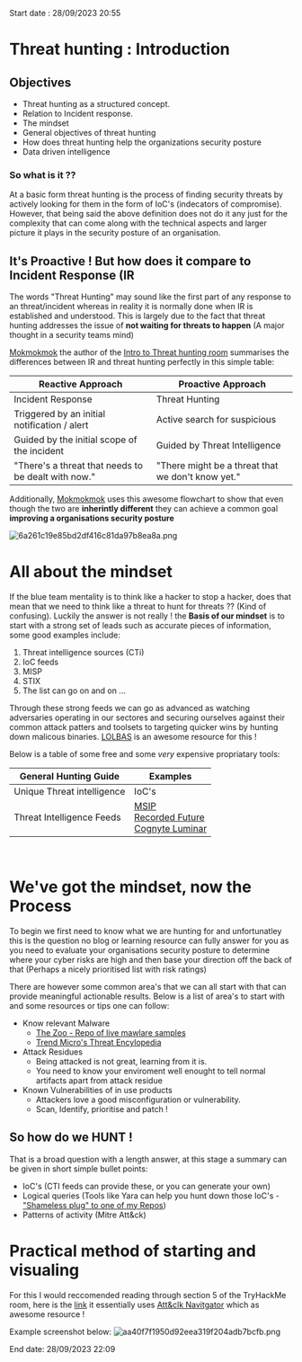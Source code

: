 Start date : 28/09/2023 20:55
# Threat hunting : Introduction

## Objectives

- Threat hunting as a structured concept.
- Relation to Incident response.
- The mindset
- General objectives of threat hunting
- How does threat hunting help the organizations security posture
- Data driven intelligence 

### So what is it ??

At a basic form threat hunting is the process of finding security threats by actively looking for them in the form of IoC's (indecators of compromise). However, that being said the above definition does not do it any just for the complexity that can come along with the technical aspects and larger picture it plays in the security posture of an organisation.

## It's Proactive ! But how does it compare to Incident Response (IR

The words "Threat Hunting" may sound like the first part of any response to an threat/incident whereas in reality it is normally done when IR is established and understood. This is largely due to the fact that threat hunting addresses the issue of **not waiting for threats to happen** (A major thought in a security teams mind)

[Mokmokmok](https://tryhackme.com/p/Mokmokmok) the author of the [Intro to Threat hunting room](https://tryhackme.com/room/introductiontothreathunting) summarises the differences between IR and threat hunting perfectly in this simple table:


|Reactive Approach	| Proactive Approach|
|---|---|
|Incident Response|	Threat Hunting|
|Triggered by an initial notification / alert	|Active search for suspicious| events that can become incidents|
|Guided by the initial scope of the incident	|Guided by Threat Intelligence|
|"There's a threat that needs to be dealt with now."	|"There might be a threat that we don't know yet."|

Additionally, [Mokmokmok](https://tryhackme.com/p/Mokmokmok)  uses this awesome flowchart to show that even though the two are **inherintly different** they can achieve a common goal **improving a organisations security posture**

![6a261c19e85bd2df416c81da97b8ea8a.png](:/2a3c5d9a9a1d4aeb85987b56db3f9089)

# All about the mindset

If the blue team mentality is to think like a hacker to stop a hacker, does that mean that we need to think like a threat to hunt for threats ?? (Kind of confusing). Luckily the answer is not really !  the **Basis of our mindset** is to start with a strong set of leads such as accurate pieces of information, some good examples include:
1. Threat intelligence sources (CTi)
2. IoC feeds
3. MISP
4. STIX
5. The list can go on and on ...

Through these strong feeds we can go as advanced as watching adversaries operating in our sectores and securing ourselves against their common attack patters and toolsets to targeting quicker wins by hunting down malicous binaries. [LOLBAS](https://lolbas-project.github.io/) is an awesome resource for this !

Below is a table of some free and some *very* expensive propriatary tools:

|General Hunting Guide|Examples|
|---|---|
|Unique Threat intelligence|IoC's|
|Threat Intelligence Feeds|[MSIP](https://tryhackme.com/room/misp) <br> [Recorded Future](https://www.recordedfuture.com/)<br>[Cognyte Luminar](https://www.cognyte.com/cyber-threat-discovery/cyber-threat-intelligence/)|

<br>

# We've got the mindset, now the Process

To begin we first need to know what we are hunting for and unfortunatley this is the question no blog or learning resource can fully answer for you as you need to evaluate your organisations security posture to determine where your cyber risks are high and then base your direction off the back of that (Perhaps a nicely prioritised list with risk ratings)

There are however some common area's that we can all start with that can provide meaningful actionable results. Below is a list of area's to start with and some resources or tips one can follow:

- Know relevant Malware
	- [The Zoo - Repo of live mawlare samples ](https://github.com/ytisf/theZoo)
	- [Trend Micro's Threat Encylopedia](https://www.trendmicro.com/vinfo/us/threat-encyclopedia/)
- Attack Residues
	- Being attacked is not great, learning from it is.
	- You need to know your enviroment well enought to tell normal artifacts apart from attack residue
- Known Vulnerabilities of in use products
	- Attackers love a good misconfiguration or vulnerability.
	- Scan, Identify, prioritise and patch !

## So how do we HUNT !

That is a broad question with a length answer, at this stage a summary can be given in short simple bullet points:

- IoC's (CTI feeds can provide these, or you can generate your own)
- Logical queries (Tools like Yara can help you hunt down those IoC's - ["Shameless plug" to one of my Repos](https://github.com/JayP232/DynamicRedlineYaraScan))
- Patterns of activity (Mitre Att&ck)

# Practical method of starting and visualing

For this I would reccomended reading through section 5 of the TryHackMe room, here is the [link](https://tryhackme.com/room/introductiontothreathunting) it essentially uses [Att&clk Navitgator](https://mitre-attack.github.io/attack-navigator/) which as awesome resource !

Example screenshot below:
![aa40f7f1950d92eea319f204adb7bcfb.png](:/705496d91c2a4daa895643eea4ce17cf)

End date: 28/09/2023 22:09